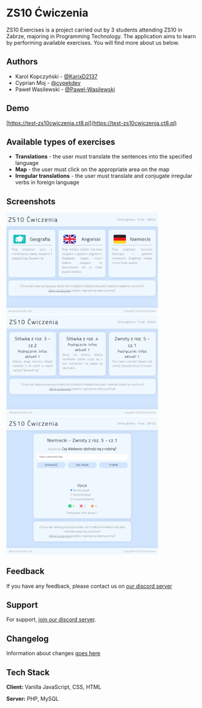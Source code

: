 # ZS10 Ćwiczenia

ZS10 Exercises is a project carried out by 3 students attending ZS10 in Zabrze, majoring in Programming Technology. 
The application aims to learn by performing available exercises. You will find more about us below.


## Authors

- Karol Kopczyński - [@KarixD2137](https://github.com/KarixD2137)
- Cyprian Moj - [@cypekdev](https://github.com/cypekdev)
- Paweł Wasilewski - [@Pawel-Wasilewski](https://github.com/Pawel-Wasilewski)


## Demo

[https://test-zs10cwiczenia.ct8.pl](https://test-zs10cwiczenia.ct8.pl)


## Available types of exercises

- **Translations** - the user must translate the sentences into the specified language
- **Map** - the user must click on the appropriate area on the map
- **Irregular translations** - the user must translate and conjugate irregular verbs in foreign language

## Screenshots

<img src="./screenshots/screenshot1.png" alt="App Screenshot" width="400">
<img src="./screenshots/screenshot2.png" alt="App Screenshot" width="400">
<img src="./screenshots/screenshot3.png" alt="App Screenshot" width="400">


## Feedback

If you have any feedback, please contact us on [our discord server](https://discord.gg/bDKD9GrTuX)


## Support

For support, [join our discord server](https://discord.gg/bDKD9GrTuX).


## Changelog

Information about changes [goes here](./CHANGELOG.md)


## Tech Stack

**Client:** Vanilla JavaScript, CSS, HTML

**Server:** PHP, MySQL
